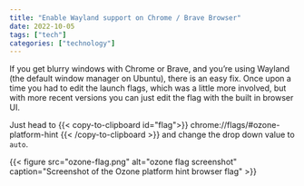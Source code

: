 ```yaml
---
title: "Enable Wayland support on Chrome / Brave Browser"
date: 2022-10-05
tags: ["tech"]
categories: ["technology"]
---
```


If you get blurry windows with Chrome or Brave, and you’re using Wayland (the default window manager on Ubuntu), there is an easy fix. Once upon a time you had to edit the launch flags, which was a little more involved, but with more recent versions you can just edit the flag with the built in browser UI.

Just head to
{{< copy-to-clipboard id="flag">}}
chrome://flags/#ozone-platform-hint
{{< /copy-to-clipboard >}}
and change the drop down value to `auto`.

{{< figure src="ozone-flag.png" alt="ozone flag screenshot" caption="Screenshot of the Ozone platform hint browser flag" >}}
